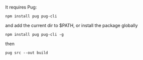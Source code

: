 It requires Pug:

```
npm install pug pug-cli
```
and add the current dir to $PATH, or install the package globally
```
npm install pug pug-cli -g
```

then
```
pug src --out build
```
